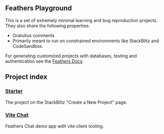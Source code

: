 ## Feathers Playground

This is a set of extremely minimal learning and bug reproduction projects. They also share the following properties:

- Gratuitus comments
- Primarily meant to run on constrained environments like StackBlitz and CodeSandbox.

For generating customized projects with databases, testing and authentication see the [Feathers Docs](https://docs.feathersjs.com/).

## Project index

### [Starter](https://stackblitz.com/fork/github/feathersjs/playground/tree/main/starter)

The project on the StackBlitz "Create a New Project" page.

### [Vite Chat](https://stackblitz.com/fork/github/feathersjs/playground/tree/main/vite-chat)

Feathers Chat demo app with vite client tooling. 
